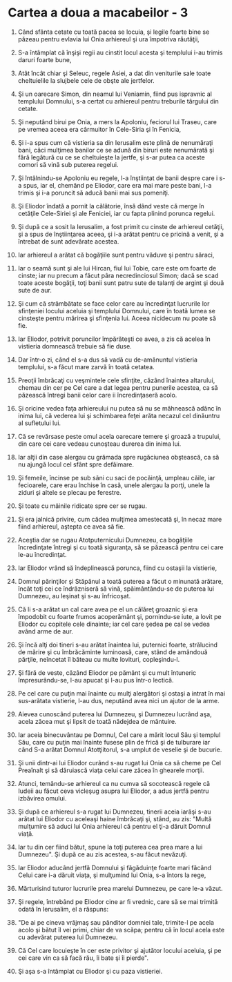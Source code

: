 # Cartea a doua a macabeilor - 3

1. Când sfânta cetate cu toată pacea se locuia, şi legile foarte bine se păzeau pentru evlavia lui Onia arhiereul şi ura împotriva răutăţii, 

2. S-a întâmplat că înşişi regii au cinstit locul acesta şi templului i-au trimis daruri foarte bune, 

3. Atât încât chiar şi Seleuc, regele Asiei, a dat din veniturile sale toate cheltuielile la slujbele cele de obşte ale jertfelor. 

4. Şi un oarecare Simon, din neamul lui Veniamin, fiind pus ispravnic al templului Domnului, s-a certat cu arhiereul pentru treburile târgului din cetate. 

5. Şi neputând birui pe Onia, a mers la Apoloniu, feciorul lui Traseu, care pe vremea aceea era cârmuitor în Cele-Siria şi în Fenicia, 

6. Şi i-a spus cum că vistieria sa din Ierusalim este plină de nenumăraţi bani, căci mulţimea banilor ce se adună din biruri este nenumărată şi fără legătură cu ce se cheltuieşte la jertfe, şi s-ar putea ca aceste comori să vină sub puterea regelui. 

7. Şi întâlnindu-se Apoloniu eu regele, l-a înştiinţat de banii despre care i s-a spus, iar el, chemând pe Eliodor, care era mai mare peste bani, l-a trimis şi i-a poruncit să aducă banii mai sus pomeniţi. 

8. Şi Eliodor îndată a pornit la călătorie, însă dând veste că merge în cetăţile Cele-Siriei şi ale Feniciei, iar cu fapta plinind porunca regelui. 

9. Şi după ce a sosit la Ierusalim, a fost primit cu cinste de arhiereul cetăţii, şi a spus de înştiinţarea aceea, şi i-a arătat pentru ce pricină a venit, şi a întrebat de sunt adevărate acestea. 

10. Iar arhiereul a arătat că bogăţiile sunt pentru văduve şi pentru săraci, 

11. Iar o seamă sunt şi ale lui Hircan, fiul lui Tobie, care este om foarte de cinste; iar nu precum a făcut pâra necredinciosul Simon; dacă se scad toate aceste bogăţii, toţi banii sunt patru sute de talanţi de argint şi două sute de aur. 

12. Şi cum că strâmbătate se face celor care au încredinţat lucrurile lor sfinţeniei locului aceluia şi templului Domnului, care în toată lumea se cinsteşte pentru mărirea şi sfinţenia lui. Aceea nicidecum nu poate să fie. 

13. Iar Eliodor, potrivit poruncilor împărăteşti ce avea, a zis că acelea în vistieria domnească trebuie să fie duse. 

14. Dar într-o zi, când el s-a dus să vadă cu de-amănuntul vistieria templului, s-a făcut mare zarvă în toată cetatea. 

15. Preoţii îmbrăcaţi cu veşmintele cele sfinţite, căzând înaintea altarului, chemau din cer pe Cel care a dat legea pentru punerile acestea, ca să păzească întregi banii celor care ii încredinţaseră acolo. 

16. Şi oricine vedea faţa arhiereului nu putea să nu se mâhnească adânc în inima lui, că vederea lui şi schimbarea feţei arăta necazul cel dinăuntru al sufletului lui. 

17. Că se revărsase peste omul acela oarecare temere şi groază a trupului, din care cei care vedeau cunoşteau durerea din inima lui. 

18. Iar alţii din case alergau cu grămada spre rugăciunea obştească, ca să nu ajungă locul cel sfânt spre defăimare. 

19. Şi femeile, încinse pe sub sâni cu saci de pocăinţă, umpleau căile, iar fecioarele, care erau închise în casă, unele alergau la porţi, unele la ziduri şi altele se plecau pe ferestre. 

20. Şi toate cu mâinile ridicate spre cer se rugau. 

21. Şi era jalnică privire, cum cădea mulţimea amestecată şi, în necaz mare fiind arhiereul, aştepta ce avea să fie. 

22. Aceştia dar se rugau Atotputernicului Dumnezeu, ca bogăţiile încredinţate întregi şi cu toată siguranţa, să se păzească pentru cei care le-au încredinţat. 

23. Iar Eliodor vrând să îndeplinească porunca, fiind cu ostaşii la vistierie, 

24. Domnul părinţilor şi Stăpânul a toată puterea a făcut o minunată arătare, încât toţi cei ce îndrăzniseră să vină, spăimântându-se de puterea lui Dumnezeu, au leşinat şi s-au înfricoşat. 

25. Că li s-a arătat un cal care avea pe el un călăreţ groaznic şi era împodobit cu foarte frumos acoperământ şi, pornindu-se iute, a lovit pe Eliodor cu copitele cele dinainte; iar cel care şedea pe cal se vedea având arme de aur. 

26. Şi încă alţi doi tineri s-au arătat înaintea lui, puternici foarte, strălucind de mărire şi cu îmbrăcăminte luminoasă, care, stând de amândouă părţile, neîncetat îl băteau cu multe lovituri, copleşindu-l. 

27. Şi fără de veste, căzând Eliodor pe pământ şi cu mult întuneric împresurându-se, l-au apucat şi l-au pus într-o lectică. 

28. Pe cel care cu puţin mai înainte cu mulţi alergători şi ostaşi a intrat în mai sus-arătata vistierie, l-au dus, neputând avea nici un ajutor de la arme. 

29. Aievea cunoscând puterea lui Dumnezeu, şi Dumnezeu lucrând aşa, acela zăcea mut şi lipsit de toată nădejdea de mântuire. 

30. Iar aceia binecuvântau pe Domnul, Cel care a mărit locul Său şi templul Său, care cu puţin mai înainte fusese plin de frică şi de tulburare iar când S-a arătat Domnul Atotţiitorul, s-a umplut de veselie şi de bucurie. 

31. Şi unii dintr-ai lui Eliodor curând s-au rugat lui Onia ca să cheme pe Cel Preaînalt şi să dăruiască viaţa celui care zăcea în ghearele morţii. 

32. Atunci, temându-se arhiereul ca nu cumva să socotească regele că Iudeii au făcut ceva vicleşug asupra lui Eliodor, a adus jertfă pentru izbăvirea omului. 

33. Şi după ce arhiereul s-a rugat lui Dumnezeu, tinerii aceia iarăşi s-au arătat lui Eliodor cu aceleaşi haine îmbrăcaţi şi, stând, au zis: "Multă mulţumire să aduci lui Onia arhiereul că pentru el ţi-a dăruit Domnul viaţă. 

34. Iar tu din cer fiind bătut, spune la toţi puterea cea prea mare a lui Dumnezeu". Şi după ce au zis acestea, s-au făcut nevăzuţi. 

35. Iar Eliodor aducând jertfă Domnului şi făgăduinţe foarte mari făcând Celui care i-a dăruit viaţa, şi mulţumind lui Onia, s-a întors la rege, 

36. Mărturisind tuturor lucrurile prea marelui Dumnezeu, pe care le-a văzut. 

37. Şi regele, întrebând pe Eliodor cine ar fi vrednic, care să se mai trimită odată în Ierusalim, el a răspuns: 

38. "De ai pe cineva vrăjmaş sau pânditor domniei tale, trimite-l pe acela acolo şi bătut îl vei primi, chiar de va scăpa; pentru că în locul acela este cu adevărat puterea lui Dumnezeu. 

39. Că Cel care locuieşte în cer este privitor şi ajutător locului aceluia, şi pe cei care vin ca să facă rău, îi bate şi îi pierde". 

40. Şi aşa s-a întâmplat cu Eliodor şi cu paza vistieriei. 

